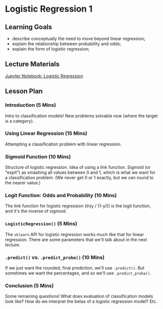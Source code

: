 # Logistic Regression 1

## Learning Goals

- describe conceptually the need to move beyond linear regression;
- explain the relationship between probability and odds;
- explain the form of logistic regression;

## Lecture Materials

[Jupyter Notebook: Logistic Regression](logistic_regression.ipynb)

## Lesson Plan

### Introduction (5 Mins)

Intro to classification models! New problems solvable now (where the target is a category).

### Using Linear Regression (15 Mins)

Attempting a classification problem with linear regression.

### Sigmoid Function (10 Mins)

Structure of logistic regression. Idea of using a link function. Sigmoid (or "expit") as smashing all values between 0 and 1, which is what we want for a classification problem. (We never get 0 or 1 exactly, but we can round to the nearer value.)

### Logit Function: Odds and Probability (10 Mins)

The link function for logistic regression (ln(y / (1-y))) is the logit function, and it's the inverse of sigmoid.

### `LogisticRegression()` (5 Mins)

The `sklearn` API for logistic regression works much like that for linear regression. There are some parameters that we'll talk about in the next lecture.

### `.predict()` vs. `.predict_proba()` (10 Mins)

If we just want the rounded, final prediction, we'll use `.predict()`. But sometimes we want the percentages, and so we'll use `.predict_proba()`.

### Conclusion (5 Mins)

Some remaining questions! What does evaluation of classification models look like? How do we interpret the betas of a logistic regression model? Etc.